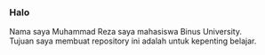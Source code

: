 <h3> Halo </h3>
Nama saya Muhammad Reza saya mahasiswa Binus University. <br>
Tujuan saya membuat repository ini adalah untuk kepenting belajar.


